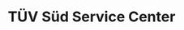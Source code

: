---
title: "TÜV Süd Service Center"
url: /aschaffenburg/tuev-sued-service-center/
shop: Autowerkstatt
---